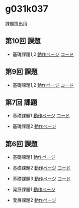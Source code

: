 g031k037
========

課題提出用

第10回 課題
----------------
- 基礎課題1,2
[動作ページ](http://49.212.46.130/~g031k037/cake/boards/login)
[コード](https://github.com/o-shida/g031k037/blob/master/cake/app/Controller/BoardsController.php)

第9回 課題
----------------
- 基礎課題1,2
[動作ページ](http://49.212.46.130/~g031k037/cake/boards/login)
[コード](https://github.com/o-shida/g031k037/blob/master/cake/app/Controller/BoardsController.php)

第7回 課題
----------------
- 基礎課題1
[動作ページ](http://49.212.46.130/~g031k037/cake/boards)
[コード](https://github.com/o-shida/g031k037/blob/master/cake/app/Controller/BoardsController.php)

- 基礎課題2
[動作ページ](http://49.212.46.130/~g031k037/kiso7.php)



第6回 課題
----------------
- 基礎課題1
[動作ページ](http://49.212.46.130/~g031k037/cake/Forms/kiso1)

- 基礎課題2
[動作ページ](http://49.212.46.130/~g031k037/cake/APIs/net)
[コード](https://github.com/o-shida/g031k037/blob/master/cake/app/Controller/APIsController.php)

- 基礎課題3
[動作ページ](http://49.212.46.130/~g031k037/cake/Forms/nyuryoku)
[コード](https://github.com/o-shida/g031k037/blob/master/cake/app/Controller/FormsController.php)

- 発展課題1
[動作ページ](http://49.212.46.130/~g031k037/kadai6.php)

- 発展課題2
[動作ページ](http://49.212.46.130/~g031k037/kadai6_2.php)
